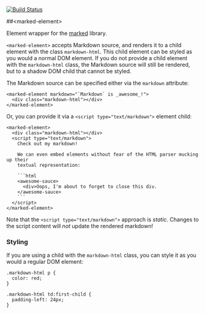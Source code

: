 
<!---

This README is automatically generated from the comments in these files:
marked-element.html

Edit those files, and our readme bot will duplicate them over here!
Edit this file, and the bot will squash your changes :)

-->

[![Build Status](https://travis-ci.org/PolymerElements/marked-element.svg?branch=master)](https://travis-ci.org/PolymerElements/marked-element)


##&lt;marked-element&gt;


Element wrapper for the [marked](https://github.com/chjj/marked) library.

`<marked-element>` accepts Markdown source, and renders it to a child
element with the class `markdown-html`. This child element can be styled
as you would a normal DOM element. If you do not provide a child element
with the `markdown-html` class, the Markdown source will still be rendered,
but to a shadow DOM child that cannot be styled.

The Markdown source can be specified either via the `markdown` attribute:

    <marked-element markdown="`Markdown` is _awesome_!">
      <div class="markdown-html"></div>
    </marked-element>

Or, you can provide it via a `<script type="text/markdown">` element child:

    <marked-element>
      <div class="markdown-html"></div>
      <script type="text/markdown">
        Check out my markdown!

        We can even embed elements without fear of the HTML parser mucking up their
        textual representation:

        ```html
        <awesome-sauce>
          <div>Oops, I'm about to forget to close this div.
        </awesome-sauce>
        ```
      </script>
    </marked-element>

Note that the `<script type="text/markdown">` approach is _static_. Changes to
the script content will _not_ update the rendered markdown!

### Styling
If you are using a child with the `markdown-html` class, you can style it
as you would a regular DOM element:

    .markdown-html p {
      color: red;
    }

    .markdown-html td:first-child {
      padding-left: 24px;
    }


